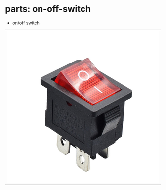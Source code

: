 # parts: on-off-switch

- on/off switch

|   |
| --- |
| ![image](https://github.com/kamangir/assets2/raw/main/bluer-sbc/parts/on-off-switch.png?raw=true) |
